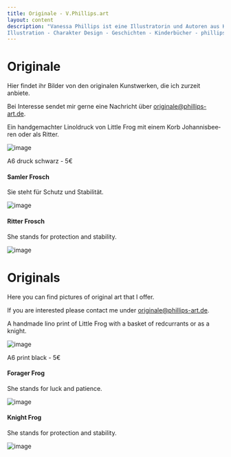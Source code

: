 ```yaml
---
title: Originale - V.Phillips.art
layout: content
description: "Vanessa Phillips ist eine Illustratorin und Autoren aus Koblenz. Ihr Schwerpunkt sind farbenfrohe Illustrationen, die sowohl fantastische als auch wissenschaftliche Geschichten erzählen. 
Illustration - Charakter Design - Geschichten - Kinderbücher - phillips-art - Illustratorin - Illustrator" 
---
```

<div lang="de">
<h1 id="newsletter-e-mail-liste"> Originale </h1>

<p>Hier findet ihr Bilder von den originalen Kunstwerken, die ich zurzeit anbiete.</p>

<p>Bei Interesse sendet mir gerne eine Nachricht über <a href="mailto:originale@phillips-art.de">originale@phillips-art.de</a>.</p>

<p>Ein handgemachter Linoldruck von Little Frog mit einem Korb Johannisbeeren oder als Ritter.</p>

<p><img src="/assets/images/LFPrint.jpeg" alt="image"></p>

<p>A6 druck schwarz - 5€ </p>

<p>
 </p>

<h4 id="newsletter-e-mail-liste"> Samler Frosch </h4>

<p>Sie steht für Schutz und Stabilität.</p>


<p><img src="/assets/images/LFPrint1.jpeg" alt="image"></p>

<p>
 </p>

<h4 id="newsletter-e-mail-liste"> Ritter Frosch </h4>

<p>She stands for protection and stability.</p>


<p><img src="/assets/images/LFPrintKnight.jpeg" alt="image"></p>


</div>

<div lang="en">
<h1 id="newsletter-e-mail-liste"> Originals </h1>

<p>Here you can find pictures of original art that I offer.</p>

<p>If you are interested please contact me under  <a href="mailto:originale@phillips-art.de">originale@phillips-art.de</a>.</p>

<p>A handmade lino print of Little Frog with a basket of redcurrants or as a knight.</p>

<p><img src="/assets/images/LFPrint.jpeg" alt="image"></p>

<p>A6 print black - 5€</p>


<p>
 </p>


<h4 id="newsletter-e-mail-liste"> Forager Frog </h4>


<p>She stands for luck and patience.</p>


<p><img src="/assets/images/LFPrint1.jpeg" alt="image"></p>

<p>
 </p>


<h4 id="newsletter-e-mail-liste"> Knight Frog </h4>

<p>She stands for protection and stability.</p>


<p><img src="/assets/images/LFPrintKnight.jpeg" alt="image"></p>


</div>